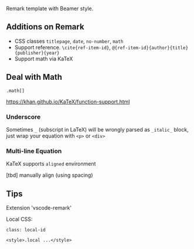 Remark template with Beamer style.

## Additions on Remark

- CSS classes `titlepage`, `date`, `no-number`, `math`
- Support reference. `\cite{ref-item-id}`, `@{ref-item-id}{author}{title}{publisher}{year}`
- Support math via KaTeX

## Deal with Math

`.math[]`

<https://khan.github.io/KaTeX/function-support.html>

### Underscore

Sometimes `_` (subscript in LaTeX) will be wrongly parsed as `_italic_` block, just wrap your equation with `<p>` or `<div>`

### Multi-line Equation

KaTeX supports `aligned` environment

[tbd] manually align (using spacing)

## Tips

Extension 'vscode-remark'

Local CSS:

```
class: local-id

<style>.local ...</style>
```